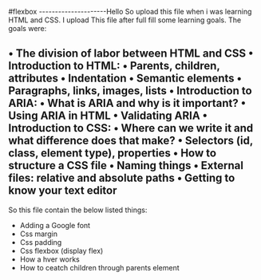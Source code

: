 #flexbox
---------------------Hello
So upload this file when i was learning HTML and CSS. I upload This file after full fill some learning goals. The goals were:

• The division of labor between HTML and CSS
 • Introduction to HTML:
    • Parents, children, attributes
    • Indentation
    • Semantic elements
    • Paragraphs, links, images, lists
 • Introduction to ARIA:
    • What is ARIA and why is it important?
    • Using ARIA in HTML
    • Validating ARIA
 • Introduction to CSS:
    • Where can we write it and what difference does that make?
    • Selectors (id, class, element type), properties
    • How to structure a CSS file
    • Naming things
 • External files: relative and absolute paths
 • Getting to know your text editor
---------------------------------------------------------------------------------
So this file contain the below listed things:
* Adding a Google font
* Css margin
* Css padding
* Css flexbox (display flex)
* How a hver works 
* How to ceatch children through parents element
<!--e.t.c-->


